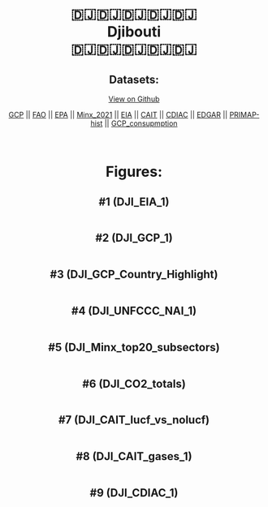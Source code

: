
<center>
<h1 align="center">
🇩🇯🇩🇯🇩🇯🇩🇯🇩🇯
<br>
Djibouti
<br>
🇩🇯🇩🇯🇩🇯🇩🇯🇩🇯
</h1>
<h2>Datasets:</h2>
<p><a href="https://github.com/dquintani/GreenhouseData/tree/master/country_data/DJI_Djibouti/data">View on Github</a>
<br></p><p><a href="data/DJI_GCP.csv">GCP</a> || <a href="data/DJI_FAO.csv">FAO</a> || <a href="data/DJI_EPA.csv">EPA</a> || <a href="data/DJI_Minx_2021.csv">Minx_2021</a> || <a href="data/DJI_EIA.csv">EIA</a> || <a href="data/DJI_CAIT.csv">CAIT</a> || <a href="data/DJI_CDIAC.csv">CDIAC</a> || <a href="data/DJI_EDGAR.csv">EDGAR</a> || <a href="data/DJI_PRIMAP-hist.csv">PRIMAP-hist</a> || <a href="data/DJI_GCP_consupmption.csv">GCP_consupmption</a></p><p><br></p>
<h1>Figures:</h1><h2>#1 (DJI_EIA_1)</h2>
<p><img alt="" src="figures/DJI_EIA_1.png" /></p><h2>#2 (DJI_GCP_1)</h2>
<p><img alt="" src="figures/DJI_GCP_1.png" /></p><h2>#3 (DJI_GCP_Country_Highlight)</h2>
<p><img alt="" src="figures/DJI_GCP_Country_Highlight.png" /></p><h2>#4 (DJI_UNFCCC_NAI_1)</h2>
<p><img alt="" src="figures/DJI_UNFCCC_NAI_1.png" /></p><h2>#5 (DJI_Minx_top20_subsectors)</h2>
<p><img alt="" src="figures/DJI_Minx_top20_subsectors.png" /></p><h2>#6 (DJI_CO2_totals)</h2>
<p><img alt="" src="figures/DJI_CO2_totals.png" /></p><h2>#7 (DJI_CAIT_lucf_vs_nolucf)</h2>
<p><img alt="" src="figures/DJI_CAIT_lucf_vs_nolucf.png" /></p><h2>#8 (DJI_CAIT_gases_1)</h2>
<p><img alt="" src="figures/DJI_CAIT_gases_1.png" /></p><h2>#9 (DJI_CDIAC_1)</h2>
<p><img alt="" src="figures/DJI_CDIAC_1.png" /></p>